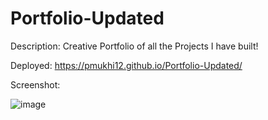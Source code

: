 # Portfolio-Updated

Description: Creative Portfolio of all the Projects I have built!

Deployed: https://pmukhi12.github.io/Portfolio-Updated/


Screenshot:



![image](https://user-images.githubusercontent.com/80237408/119434158-9a77b080-bce5-11eb-9d6b-a71ea18a8af7.png)
